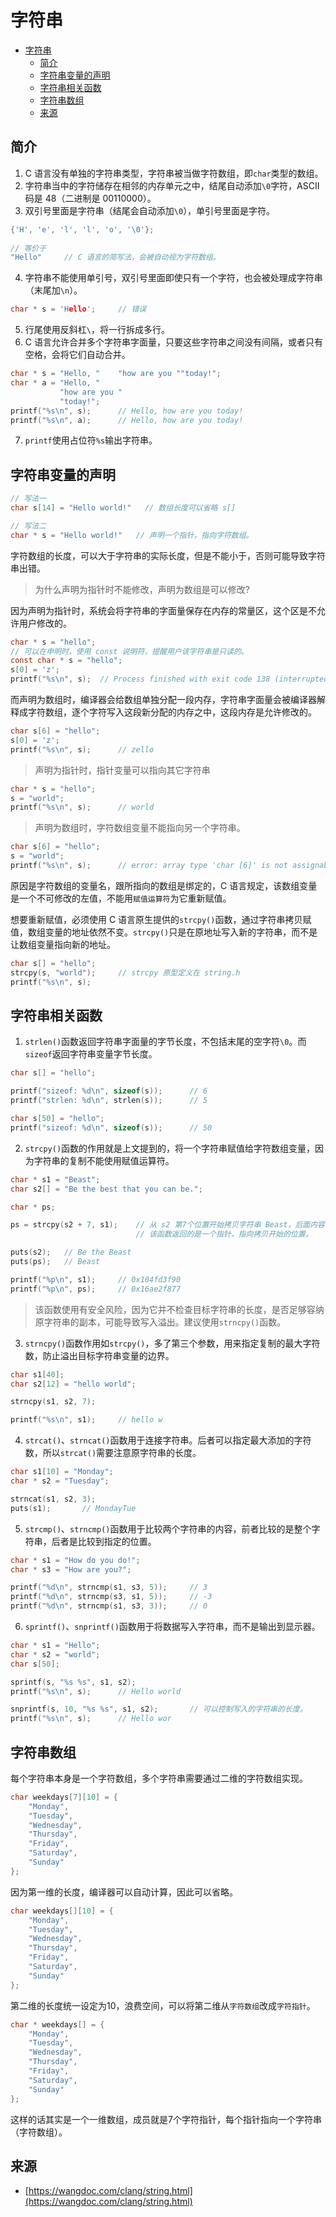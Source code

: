 # 字符串
- [字符串](#字符串)
  - [简介](#简介)
  - [字符串变量的声明](#字符串变量的声明)
  - [字符串相关函数](#字符串相关函数)
  - [字符串数组](#字符串数组)
  - [来源](#来源)

## 简介
1. C 语言没有单独的字符串类型，字符串被当做字符数组，即`char`类型的数组。
2. 字符串当中的字符储存在相邻的内存单元之中，结尾自动添加`\0`字符，ASCII码是 48（二进制是 00110000）。
3. 双引号里面是字符串（结尾会自动添加`\0`），单引号里面是字符。
```c
{'H', 'e', 'l', 'l', 'o', '\0'};
    
// 等价于
"Hello"     // C 语言的简写法，会被自动视为字符数组。
```
4. 字符串不能使用单引号，双引号里面即使只有一个字符，也会被处理成字符串（末尾加`\n`）。
```c
char * s = 'Hello';     // 错误
```
5. 行尾使用反斜杠`\`，将一行拆成多行。
6. C 语言允许合并多个字符串字面量，只要这些字符串之间没有间隔，或者只有空格，会将它们自动合并。
```c
char * s = "Hello, "    "how are you ""today!";
char * a = "Hello, "
           "how are you "
           "today!";
printf("%s\n", s);      // Hello, how are you today!
printf("%s\n", a);      // Hello, how are you today!
```
7. `printf`使用占位符`%s`输出字符串。

## 字符串变量的声明
```c
// 写法一
char s[14] = "Hello world!"   // 数组长度可以省略 s[]

// 写法二
char * s = "Hello world!"   // 声明一个指针，指向字符数组。
```
字符数组的长度，可以大于字符串的实际长度，但是不能小于，否则可能导致字符串出错。

> 为什么声明为指针时不能修改，声明为数组是可以修改?

因为声明为指针时，系统会将字符串的字面量保存在内存的常量区，这个区是不允许用户修改的。
```c
char * s = "hello";
// 可以在申明时，使用 const 说明符，提醒用户该字符串是只读的。
const char * s = "hello";
s[0] = 'z';
printf("%s\n", s);  // Process finished with exit code 138 (interrupted by signal 10: SIGBUS)
```

而声明为数组时，编译器会给数组单独分配一段内存，字符串字面量会被编译器解释成字符数组，逐个字符写入这段新分配的内存之中，这段内存是允许修改的。
```c
char s[6] = "hello";
s[0] = 'z';
printf("%s\n", s);      // zello
```

> 声明为指针时，指针变量可以指向其它字符串
```c
char * s = "hello";
s = "world";
printf("%s\n", s);      // world
```
> 声明为数组时，字符数组变量不能指向另一个字符串。
```c
char s[6] = "hello";
s = "world";
printf("%s\n", s);      // error: array type 'char [6]' is not assignable
```
原因是字符数组的变量名，跟所指向的数组是绑定的，C 语言规定，该数组变量是一个不可修改的左值，不能用`赋值运算符`为它重新赋值。

想要重新赋值，必须使用 C 语言原生提供的`strcpy()`函数，通过字符串拷贝赋值，数组变量的地址依然不变。`strcpy()`只是在原地址写入新的字符串，而不是让数组变量指向新的地址。
```c
char s[] = "hello";
strcpy(s, "world");     // strcpy 原型定义在 string.h
printf("%s\n", s);
```

## 字符串相关函数
1. `strlen()`函数返回字符串字面量的字节长度，不包括末尾的空字符`\0`。而`sizeof`返回字符串变量字节长度。
```c
char s[] = "hello";

printf("sizeof: %d\n", sizeof(s));      // 6
printf("strlen: %d\n", strlen(s));      // 5

char s[50] = "hello";
printf("sizeof: %d\n", sizeof(s));      // 50
```

2. `strcpy()`函数的作用就是上文提到的，将一个字符串赋值给字符数组变量，因为字符串的复制不能使用赋值运算符。
```c
char * s1 = "Beast";
char s2[] = "Be the best that you can be.";

char * ps;

ps = strcpy(s2 + 7, s1);    // 从 s2 第7个位置开始拷贝字符串 Beast，后面内容会被截去。
                            // 该函数返回的是一个指针，指向拷贝开始的位置。

puts(s2);   // Be the Beast
puts(ps);   // Beast

printf("%p\n", s1);     // 0x104fd3f90
printf("%p\n", ps);     // 0x16ae2f877
```
> 该函数使用有安全风险，因为它并不检查目标字符串的长度，是否足够容纳原字符串的副本，可能导致写入溢出。建议使用`strncpy()`函数。

3. `strncpy()`函数作用如`strcpy()`，多了第三个参数，用来指定复制的最大字符数，防止溢出目标字符串变量的边界。
```c
char s1[40];
char s2[12] = "hello world";

strncpy(s1, s2, 7);

printf("%s\n", s1);     // hello w
```

4. `strcat()`、`strncat()`函数用于连接字符串。后者可以指定最大添加的字符数，所以`strcat()`需要注意原字符串的长度。
```c
char s1[10] = "Monday";
char * s2 = "Tuesday";

strncat(s1, s2, 3);
puts(s1);       // MondayTue
```

5. `strcmp()`、`strncmp()`函数用于比较两个字符串的内容，前者比较的是整个字符串，后者是比较到指定的位置。
```c
char * s1 = "How do you do!";
char * s3 = "How are you?";

printf("%d\n", strncmp(s1, s3, 5));     // 3
printf("%d\n", strncmp(s3, s1, 5));     // -3
printf("%d\n", strncmp(s1, s3, 3));     // 0
```

6. `sprintf()`、`snprintf()`函数用于将数据写入字符串，而不是输出到显示器。
```c
char * s1 = "Hello";
char * s2 = "world";
char s[50];

sprintf(s, "%s %s", s1, s2);
printf("%s\n", s);      // Hello world

snprintf(s, 10, "%s %s", s1, s2);       // 可以控制写入的字符串的长度。
printf("%s\n", s);      // Hello wor
```

## 字符串数组
每个字符串本身是一个字符数组，多个字符串需要通过二维的字符数组实现。
```c
char weekdays[7][10] = {
    "Monday",
    "Tuesday",
    "Wednesday",
    "Thursday",
    "Friday",
    "Saturday",
    "Sunday"
};
```

因为第一维的长度，编译器可以自动计算，因此可以省略。
```c
char weekdays[][10] = {
    "Monday",
    "Tuesday",
    "Wednesday",
    "Thursday",
    "Friday",
    "Saturday",
    "Sunday"
};
```

第二维的长度统一设定为10，浪费空间，可以将第二维从`字符数组`改成`字符指针`。
```c
char * weekdays[] = {
    "Monday",
    "Tuesday",
    "Wednesday",
    "Thursday",
    "Friday",
    "Saturday",
    "Sunday"
};
```
这样的话其实是一个一维数组，成员就是7个字符指针，每个指针指向一个字符串（字符数组）。

## 来源
* [https://wangdoc.com/clang/string.html](https://wangdoc.com/clang/string.html)